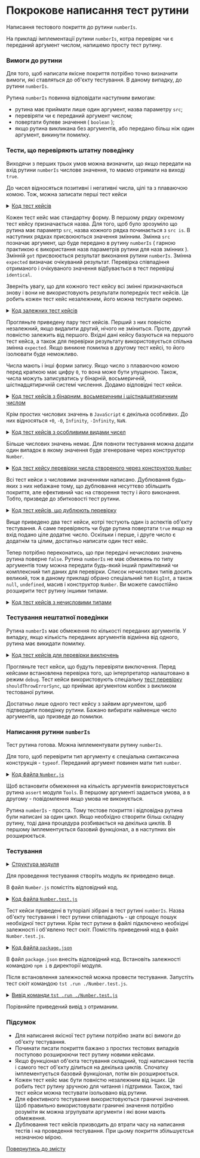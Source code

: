 # Покрокове написання тест рутини

Написання тестового покриття до рутини <code>numberIs</code>.

На прикладі імплементації рутини `numberIs`, котра перевіряє чи є переданий аргумент числом, напишемо просту тест рутину.

### Вимоги до рутини

Для того, щоб написати якісне покриття потрібно точно визначити вимоги, які ставляться до об'єкту тестування. В даному випадку, до рутини `numberIs`.

Рутина `numberIs` повинна відповідати наступним вимогам:

- рутина має приймати лише один аргумент, назва параметру `src`;
- перевіряти чи є переданий аргумент числом;
- повертати булеве значення ( `boolean` );
- якщо рутина викликана без аргументів, або передано більш ніж один аргумент, викинути помилку.

### Тести, що перевіряють штатну поведінку

Виходячи з перших трьох умов можна визначити, що якщо передати на вхід рутини `numberIs` числове значення, то маємо отримати на виході `true`.

До чисел відносяться позитивні і негативні числа, цілі та з плаваючою комою. Тож, можна записати перші тест кейси

<details>
  <summary><u>Код тест кейсів</u></summary>

```js
  test.case = 'src is positive integer';
  var src = 5;
  var got = num.numberIs( src );
  var expected = true;
  test.identical( got, expected );

  test.case = 'src is negative integer';
  var src = -5;
  var got = num.numberIs( src );
  var expected = true;
  test.identical( got, expected );

  test.case = 'src is positive float';
  var src = 1.234;
  var got = num.numberIs( src );
  var expected = true;
  test.identical( got, expected );

  test.case = 'src is negative float';
  var src = -1.234;
  var got = num.numberIs( src );
  var expected = true;
  test.identical( got, expected );

  test.case = 'src is zero';
  var src = 0;
  var got = num.numberIs( src );
  var expected = true;
  test.identical( got, expected );
```

</details>

Кожен тест кейс має стандартну форму. В першому рядку окремому тест кейсу призначається назва. Для того, щоб було зрозуміло що рутина має параметр `src`, назва кожного рядка починається з `src is`. В наступних рядках присвоюються значення змінним. Змінна `src` позначає аргумент, що буде передано в рутину `numberIs` ( гарною практикою є використання назв параметрів рутини для назв змінних ). Змінній `got` присвоюється результат виконання рутини `numberIs`. Змінна `expected` визначає очікуваний результат. Перевірка співпадіння отриманого і очікуваного значення відбувається в тест перевірці `identical`.

Зверніть увагу, що для кожного тест кейсу всі змінні призначаються знову і вони не використовують результати попередніх тест кейсів. Це робить кожен тест кейс незалежним, його можна тестувати окремо.

<details>
  <summary><u>Код залежних тест кейсів</u></summary>

```js
  test.case = 'src is positive integer ( independent )';
  var src = 5;
  var got = num.numberIs( src );
  var expected = true;
  test.identical( got, expected );

  test.case = 'src is negative integer ( dependent )';
  var src = -1 * src;
  var got = num.numberIs( src );
  test.identical( got, expected );
```

</details>

Прогляньте приведену пару тест кейсів. Перший з них повністю незалежний, якщо видалити другий, нічого не зміниться. Проте, другий повністю залежить від першого. Вхідні дані кейсу базуються на першого тест кейса, а також для перевірки результату використовується спільна змінна `expected`. Якщо виникне помилка в другому тест кейсі, то його ізолювати буде неможливо. 

Числа мають і інші форми запису. Якщо число з плаваючою комою перед крапкою має цифру `0`, то вона може бути упущеною. Також, числа можуть записуватись у бінарній, восьмеричній, шістнадцятиричній системі числення. Додамо відповідні тест кейси.

<details>
  <summary><u>Код тест кейсів з бінарним, восьмеричним і шістнадцятиричним числом</u></summary>

```js
  test.case = 'src is positive float without zero';
  var src = .123;
  var got = num.numberIs( src );
  var expected = true;
  test.identical( got, expected );

  test.case = 'src is negative float without zero';
  var src = -.123;
  var got = num.numberIs( src );
  var expected = true;
  test.identical( got, expected );

  test.case = 'src is binary number';
  var src = 0b1010;
  var got = num.numberIs( src );
  var expected = true;
  test.identical( got, expected );

  test.case = 'src is binary number';
  var src = 0o31;
  var got = num.numberIs( src );
  var expected = true;
  test.identical( got, expected );

  test.case = 'src is hex number';
  var src = 0xAB;
  var got = num.numberIs( src );
  var expected = true;
  test.identical( got, expected );
```

</details>

Крім простих числових значень в `JavaScript` є декілька особливих. До них відносяться `+0`, `-0`, `Infinity`, `-Infinity`, `NaN`.

<details>
  <summary><u>Код тест кейсів з особливими видами чисел</u></summary>

```js
  test.case = 'src is positive zero';
  var src = +0;
  var got = num.numberIs( src );
  var expected = true;
  test.identical( got, expected );

  test.case = 'src is negative zero';
  var src = -0;
  var got = num.numberIs( src );
  var expected = true;
  test.identical( got, expected );

  test.case = 'src is Infinity';
  var src = Infinity;
  var got = num.numberIs( src );
  var expected = true;
  test.identical( got, expected );

  test.case = 'src is -Infinity';
  var src = -Infinity;
  var got = num.numberIs( src );
  var expected = true;
  test.identical( got, expected );

  test.case = 'src is NaN';
  var src = NaN;
  var got = num.numberIs( src );
  var expected = true;
  test.identical( got, expected );
```

</details>

Більше числових значень немає. Для повноти тестування можна додати один випадок в якому значення буде згенероване через конструктор `Number`.

<details>
  <summary><u>Код тест кейсу перевірки числа створеного через конструктор <code>Number</code></u></summary>

```js
  test.case = 'src is number created by Number constructor';
  var src = Number( '1' );
  var got = num.numberIs( src );
  var expected = true;
  test.identical( got, expected );
```

</details>

Всі тест кейси з числовими значеннями написано. Дублювання будь-яких з них небажане тому, що дублювання несуттєво збільшить покриття, але ефективний час на створення тесту і його виконання. Тобто, призведе до збитковості тест рутини.

<details>
  <summary><u>Код тест кейсів, що дублюють перевірку</u></summary>

```js
  test.case = 'src is 5';
  var src = 5;
  var got = num.numberIs( src );
  var expected = true;
  test.identical( got, expected );


  test.case = 'src is 1000';
  var src = 1000;
  var got = num.numberIs( src );
  var expected = true;
  test.identical( got, expected );
```

</details>

Вище приведено два тест кейси, котрі тестують один із аспектів об'єкту тестування. А саме перевіряють чи буде рутина повертати `true` якщо на вхід подано ціле додатнє число. Оскільки і перше, і друге число є додатнім та цілим, достатньо написати один тест кейс. 

Тепер потрібно переконатись, що при передачі нечислових значень рутина поверне `false`. Рутина `numberIs` не має обмежень по типу аргументів тому можна передати будь-який інший примітивний чи комплексний тип даних для перевірки. Список нечислових типів досить великий, тож в даному прикладі обрано спеціальний тип `BigInt`, а також `null`, `undefined`, масив і конструктор `Number`. Ви можете самостійно розширити тест рутину іншими типами.

<details>
  <summary><u>Код тест кейсів з нечисловими типами</u></summary>

```js
  test.case = 'src is BigInt';
  var src = 10n;
  var got = num.numberIs( src );
  var expected = false;
  test.identical( got, expected );

  test.case = 'src is null';
  var src = null;
  var got = num.numberIs( src );
  var expected = false;
  test.identical( got, expected );

  test.case = 'src is undefined';
  var src = undefined;
  var got = num.numberIs( src );
  var expected = false;
  test.identical( got, expected );

  test.case = 'src is an array';
  var src = [ 1, 2 ];
  var got = num.numberIs( src );
  var expected = false;
  test.identical( got, expected );

  test.case = 'src is constructor Number';
  var src = Number;
  var got = num.numberIs( src );
  var expected = false;
  test.identical( got, expected );
```

</details>

### Тестування нештатної поведінки

Рутина `numberIs` має обмеження по кількості переданих аргументів. У випадку, якщо кількість переданих аргументів відмінна від одного, рутина має викидати помилку.

<details>
  <summary><u>Код тест кейсів для перевірки виключень</u></summary>

```js
  if( !Config.debug )
  return;

  test.case = 'call without arguments';
  test.shouldThrowErrorSync( () => num.numberIs() );

  test.case = 'call with extra argument';
  test.shouldThrowErrorSync( () => num.numberIs( 1, 'extra' ) );
```

</details>

Прогляньте тест кейси, що будуть перевіряти виключення. Перед кейсами встановлена перевірка того, що інтерпретатор налаштовано в режим `debug`. Тест кейси використовують спеціальну [тест перевірку]( '../concept/TestCheck.md' ) `shouldThrowErrorSync`, що приймає аргументом колбек з викликом тестованої рутини.

Достатньо лише одного тест кейсу з зайвим аргументом, щоб підтвердити поведінку рутини. Бажано вибирати найменше число аргументів, що призведе до помилки.

### Написання рутини `numberIs`

Тест рутина готова. Можна імплементувати рутину `numberIs`.

Для того, щоб перевірити тип аргументу є спеціальна синтаксична конструкція - `typeof`. Переданий аргумент повинен мати тип `number`.


<details>
  <summary><u>Код файла <code>Number.js</code></u></summary>

```js
let _ = require( 'wTools' );

function numberIs( src )
{
  _.assert( arguments.length === 1, 'Expects single argument {-src-}' );

  return typeof src === 'number';
}

module.exports.numberIs = numberIs;
```

</details>

Щоб встановити обмеження на кількість аргументів використовується рутина `assert` модуля `Tools`. В першому аргументі задається умова, а в другому - повідомлення якщо умова не виконується.

Рутина `numberIs` - проста. Тому тестове покриття і відповідна рутина були написані за один цикл. Якщо необхідно створити більш складну рутину, тоді дана процедура розбивається на декілька циклів. В першому імплементується базовий функціонал, а в наступних він розширюється.

### Тестування

<details>
  <summary><u>Структура модуля</u></summary>

```
stepByStep
    ├── Number.js
    ├── Number.test.js    
    └── package.json
```

</details>

Для проведення тестування створіть модуль як приведено вище.

В файл `Number.js` помістіть відповідний код.

<details>
  <summary><u>Код файла <code>Number.test.js</code></u></summary>

```js
require( 'wTesting' );
let num = require( './Number.js' );

//

function numberIs( test )
{
  test.case = 'src is positive integer';
  var src = 5;
  var got = num.numberIs( src );
  var expected = true;
  test.identical( got, expected );

  test.case = 'src is negative integer';
  var src = -5;
  var got = num.numberIs( src );
  var expected = true;
  test.identical( got, expected );

  test.case = 'src is positive float';
  var src = 1.234;
  var got = num.numberIs( src );
  var expected = true;
  test.identical( got, expected );

  test.case = 'src is negative float';
  var src = -1.234;
  var got = num.numberIs( src );
  var expected = true;
  test.identical( got, expected );

  test.case = 'src is zero';
  var src = 0;
  var got = num.numberIs( src );
  var expected = true;
  test.identical( got, expected );

  test.case = 'src is positive float without zero';
  var src = .123;
  var got = num.numberIs( src );
  var expected = true;
  test.identical( got, expected );

  test.case = 'src is negative float without zero';
  var src = -.123;
  var got = num.numberIs( src );
  var expected = true;
  test.identical( got, expected );

  test.case = 'src is binary number';
  var src = 0b1010;
  var got = num.numberIs( src );
  var expected = true;
  test.identical( got, expected );

  test.case = 'src is binary number';
  var src = 0o31;
  var got = num.numberIs( src );
  var expected = true;
  test.identical( got, expected );

  test.case = 'src is hex number';
  var src = 0xAB;
  var got = num.numberIs( src );
  var expected = true;
  test.identical( got, expected );

  test.case = 'src is positive zero';
  var src = +0;
  var got = num.numberIs( src );
  var expected = true;
  test.identical( got, expected );

  test.case = 'src is negative zero';
  var src = -0;
  var got = num.numberIs( src );
  var expected = true;
  test.identical( got, expected );

  test.case = 'src is Infinity';
  var src = Infinity;
  var got = num.numberIs( src );
  var expected = true;
  test.identical( got, expected );

  test.case = 'src is -Infinity';
  var src = -Infinity;
  var got = num.numberIs( src );
  var expected = true;
  test.identical( got, expected );

  test.case = 'src is NaN';
  var src = NaN;
  var got = num.numberIs( src );
  var expected = true;
  test.identical( got, expected );

  test.case = 'src is number created by Number constructor';
  var src = Number( '1' );
  var got = num.numberIs( src );
  var expected = true;
  test.identical( got, expected );

  test.case = 'src is BigInt';
  var src = 10n;
  var got = num.numberIs( src );
  var expected = false;
  test.identical( got, expected );

  test.case = 'src is null';
  var src = null;
  var got = num.numberIs( src );
  var expected = false;
  test.identical( got, expected );

  test.case = 'src is undefined';
  var src = undefined;
  var got = num.numberIs( src );
  var expected = false;
  test.identical( got, expected );

  test.case = 'src is an array';
  var src = [ 1, 2 ];
  var got = num.numberIs( src );
  var expected = false;
  test.identical( got, expected );

  test.case = 'src is constructor Number';
  var src = Number;
  var got = num.numberIs( src );
  var expected = false;
  test.identical( got, expected );

  if( !Config.debug )
  return;

  test.case = 'call without arguments';
  test.shouldThrowErrorSync( () => num.numberIs() );

  test.case = 'call with extra argument';
  test.shouldThrowErrorSync( () => num.numberIs( 1, 'extra' ) );
}

//

var Self =
{

  name : 'Number',
  enabled : 1,

  tests :
  {

    numberIs,

  }

}

//

Self = wTestSuite( Self );
if( typeof module !== 'undefined' && !module.parent )
wTester.test( Self.name );
```

</details>

Тест кейси приведені в туторіалі зібрані в тест рутині `numberIs`. Назва об'єкту тестування і тест рутини співпадають - це спрощує пошук необхідної тест рутини. Крім тест рутини в файлі підключено необхідні залежності і об'явлено тест сюіт. Помістіть приведений код в файл `Number.test.js`.

<details>
    <summary><u>Код файла <code>package.json</code></u></summary>

```json    
{
  "dependencies": {
    "wTools": "",
    "wTesting": ""
  }
}
```

</details>

В файл `package.json` внесіть відповідний код. Встановіть залежності командою `npm i` в директорії модуля.

Після встановлення залежностей можна провести тестування. Запустіть тест сюіт командою `tst .run ./Number.test.js`.

<details>
    <summary><u>Вивід команди <code>tst .run ./Number.test.js</code></u></summary>

```   
$ tst .run ./Number.test.js
Command ".run ./Number.test.js"
Includes tests from : ./Number.test.js

Launching several ( 1 ) test suite(s) ..
    Running test suite ( Number ) ..
    Located at ./Number.test.js:159:8

      Passed TestSuite::Number / TestRoutine::numberIs in 0.129s
    Passed test checks 23 / 23
    Passed test cases 23 / 23
    Passed test routines 1 / 1
    Test suite ( Number ) ... in 0.723s ... ok


  Passed test checks 23 / 23
  Passed test cases 23 / 23
  Passed test routines 1 / 1
  Passed test suites 1 / 1
  Testing ... in 1.293s ... ok
```

</details>

Порівняйте приведений вивід з отриманим.

### Підсумок

- Для написання якісної тест рутини потрібно знати всі вимоги до об'єкту тестування.
- Починати писати покриття бажано з простих тестових випадків поступово розширюючи тест рутину новими кейсами.
- Якщо функціонал об'єкта тестування складний, тоді написання тестів і самого тест об'єкту ділиться на декілька циклів. Спочатку імплементується базовий функціонал, потім він розширюється.
- Кожен тест кейс має бути повністю незалежним від інших. Це робить тест рутину зручною для читання і підтримки. Також, такі тест кейси можна тестувати ізольовано від рутини.
- Для ефективного тестування використовуються граничні значення. Щоб правильно використовувати граничні значення потрібно розуміти як можна згрупувати аргументи і які вони мають обмеження.
- Дублювання тест кейсів призводить до втрати часу на написання тестів і на проведення тестування. При цьому покриття збільшуєтсья незначною мірою.

[Повернутись до змісту](../README.md#tutorials)

